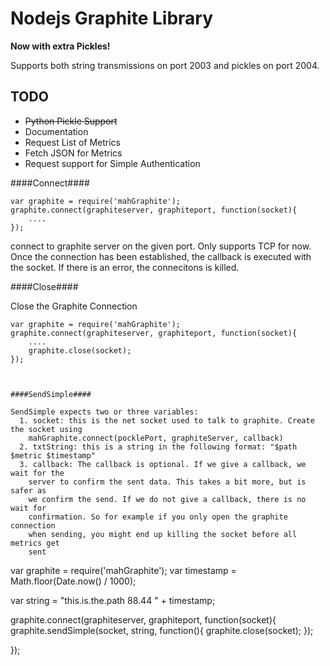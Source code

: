 Nodejs Graphite Library
=======================

**Now with extra Pickles!**


Supports both string transmissions on port 2003 and pickles on port 2004. 

TODO
-----
- ~~Python Pickle Support~~
- Documentation
- Request List of Metrics
- Fetch JSON for Metrics
- Request support for Simple Authentication




####Connect####
```
var graphite = require('mahGraphite');
graphite.connect(graphiteserver, graphiteport, function(socket){
	....
});
````
connect to graphite server on the given port. Only supports TCP for now. Once the connection
has been established, the callback is executed with the socket. If there is an error, the connecitons
is killed.


####Close####

Close the Graphite Connection

```
var graphite = require('mahGraphite');
graphite.connect(graphiteserver, graphiteport, function(socket){
	....
	graphite.close(socket);
});



####SendSimple####

SendSimple expects two or three variables:
  1. socket: this is the net socket used to talk to graphite. Create the socket using
    mahGraphite.connect(pocklePort, graphiteServer, callback)
  2. txtString: this is a string in the following format: "$path $metric $timestamp"
  3. callback: The callback is optional. If we give a callback, we wait for the
	server to confirm the sent data. This takes a bit more, but is safer as 
	we confirm the send. If we do not give a callback, there is no wait for 
	confirmation. So for example if you only open the graphite connection
	when sending, you might end up killing the socket before all metrics get
	sent

```
var graphite = require('mahGraphite');
var timestamp = Math.floor(Date.now() / 1000);

var string = "this.is.the.path 88.44 " + timestamp;

graphite.connect(graphiteserver, graphiteport, function(socket){
	graphite.sendSimple(socket, string, function(){
		graphite.close(socket);
	});
	
});

```